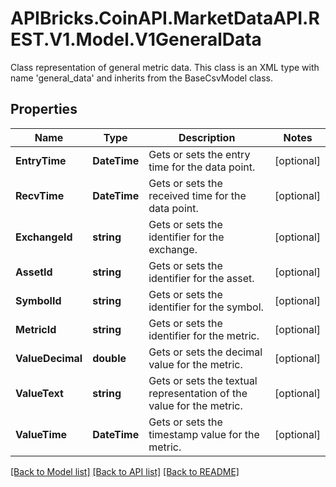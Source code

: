 # APIBricks.CoinAPI.MarketDataAPI.REST.V1.Model.V1GeneralData
Class representation of general metric data. This class is an XML type with name 'general_data' and inherits from the BaseCsvModel class.

## Properties

Name | Type | Description | Notes
------------ | ------------- | ------------- | -------------
**EntryTime** | **DateTime** | Gets or sets the entry time for the data point. | [optional] 
**RecvTime** | **DateTime** | Gets or sets the received time for the data point. | [optional] 
**ExchangeId** | **string** | Gets or sets the identifier for the exchange. | [optional] 
**AssetId** | **string** | Gets or sets the identifier for the asset. | [optional] 
**SymbolId** | **string** | Gets or sets the identifier for the symbol. | [optional] 
**MetricId** | **string** | Gets or sets the identifier for the metric. | [optional] 
**ValueDecimal** | **double** | Gets or sets the decimal value for the metric. | [optional] 
**ValueText** | **string** | Gets or sets the textual representation of the value for the metric. | [optional] 
**ValueTime** | **DateTime** | Gets or sets the timestamp value for the metric. | [optional] 

[[Back to Model list]](../../README.md#documentation-for-models) [[Back to API list]](../../README.md#documentation-for-api-endpoints) [[Back to README]](../../README.md)

